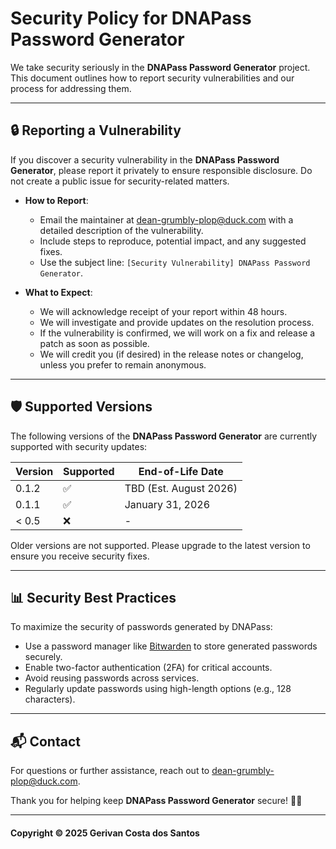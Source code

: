 # Security Policy for DNAPass Password Generator

We take security seriously in the **DNAPass Password Generator** project. This document outlines how to report security vulnerabilities and our process for addressing them.

---

## 🔒 Reporting a Vulnerability

If you discover a security vulnerability in the **DNAPass Password Generator**, please report it privately to ensure responsible disclosure. Do not create a public issue for security-related matters.

- **How to Report**:
  - Email the maintainer at [dean-grumbly-plop@duck.com](mailto:dean-grumbly-plop@duck.com) with a detailed description of the vulnerability.
  - Include steps to reproduce, potential impact, and any suggested fixes.
  - Use the subject line: `[Security Vulnerability] DNAPass Password Generator`.

- **What to Expect**:
  - We will acknowledge receipt of your report within 48 hours.
  - We will investigate and provide updates on the resolution process.
  - If the vulnerability is confirmed, we will work on a fix and release a patch as soon as possible.
  - We will credit you (if desired) in the release notes or changelog, unless you prefer to remain anonymous.

---

## 🛡️ Supported Versions

The following versions of the **DNAPass Password Generator** are currently supported with security updates:

| Version | Supported          | End-of-Life Date       |
|---------|--------------------|------------------------|
| 0.1.2   | :white_check_mark: | TBD (Est. August 2026)    |
| 0.1.1   | :white_check_mark: | January 31, 2026      |
| < 0.5   | :x:                | -                      |

Older versions are not supported. Please upgrade to the latest version to ensure you receive security fixes.

---

## 📊 Security Best Practices

To maximize the security of passwords generated by DNAPass:
- Use a password manager like [Bitwarden](https://bitwarden.com/) to store generated passwords securely.
- Enable two-factor authentication (2FA) for critical accounts.
- Avoid reusing passwords across services.
- Regularly update passwords using high-length options (e.g., 128 characters).

---

## 📬 Contact

For questions or further assistance, reach out to [dean-grumbly-plop@duck.com](mailto:dean-grumbly-plop@duck.com).

Thank you for helping keep **DNAPass Password Generator** secure! 🚀🔑

---

#### Copyright © 2025 Gerivan Costa dos Santos
